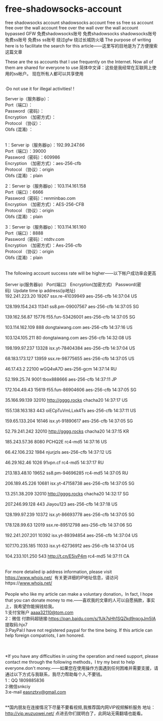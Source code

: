 # free-shadowsocks-account
free shadowsocks account shadowsocks account free ss free ss account free over the wall account free over the wall over the wall account bypassed GFW 免费shadowsocks账号 免费shadowsocks shadowsocks账号 免费ss账号 免费ss ss账号 绕过gfw 绕过长城防火墙 The purpose of writing here is to facilitate the search for this article——这里写的目地是为了方便搜索这篇文章

These are the ss accounts that I use frequently on the Internet. Now all of them are shared for everyone to use&nbsp;简体中文译：这些是我经常在互联网上使用的ss帐户。 现在所有人都可以共享使用

<br>·Do not use it for illegal activities! !

Server ip（服务器ip）：
<br>Port（端口）：
<br>Password（密码）：
<br>Encryption （加密方式）：
<br>Protocol （协议）：
<br> Obfs (混淆) ：

<br>1：Server ip（服务器ip）：192.99.247.66 
<br>Port（端口）：39000
<br>Password（密码）：609986
<br>Encryption （加密方式）：aes-256-cfb
<br>Protocol （协议）：origin
<br> Obfs (混淆) ：plain

2：Server ip（服务器ip）：103.114.161.158
<br>Port（端口）：6666
<br>Password（密码）：renminbao.com
<br>Encryption （加密方式）：AES-256-CFB
<br>Protocol （协议）：origin
<br> Obfs (混淆) ：plain

3：Server ip（服务器ip）：103.114.161.160
<br>Port（端口）：8888
<br>Password（密码）：ntdtv.com
<br>Encryption （加密方式）：Aes-256-cfb
<br>Protocol （协议）：origin
<br> Obfs (混淆) ：plain
&nbsp;

<br>The following account success rate will be higher——以下帐户成功率会更高
<br>
<br>Server ip(服务器ip)&nbsp;&nbsp;&nbsp;Port(端口)&nbsp;&nbsp;&nbsp;Encryption(加密方式)&nbsp;&nbsp;&nbsp;Password(密码)&nbsp;&nbsp;Update time&nbsp;ip address(ip地址)
<br>192.241.223.20	19267	ssx.re-41039949	aes-256-cfb	14:37:04	US	
<br>128.199.154.243	11341	ss8.pm-09007567	aes-256-cfb	14:37:05	SG	
<br>139.162.56.87	15776	f55.fun-53426001	aes-256-cfb	14:37:05	SG	
<br>103.114.162.109	888	dongtaiwang.com	aes-256-cfb	14:37:16	US	
<br>103.124.105.211	80	dongtaiwang.com	aes-256-cfb	14:32:08	US	
<br>198.199.97.237	13328	isx.yt-78404384	aes-256-cfb	14:37:04	US	
<br>68.183.173.127	13959	ssx.re-98775655	aes-256-cfb	14:37:05	US	
<br>46.17.43.2	22100	wGQ4vA7D	aes-256-gcm	14:37:14	RU	
<br>52.199.25.74	9001	tbox888666	aes-256-cfb	14:37:11	JP	
<br>172.104.49.43	15619	f55.fun-86904606	aes-256-cfb	14:37:05	SG	
<br>35.166.99.139	32010	http://gggg.rocks	chacha20	14:37:17	US	
<br>155.138.163.183	443	oiECpTuVmLLxk4Ts	aes-256-cfb	14:37:11	US	
<br>159.65.133.204	16146	isx.yt-91890617	aes-256-cfb	14:37:05	SG	
<br>52.79.241.242	32010	http://gggg.rocks	chacha20	14:37:15	KR	
<br>185.243.57.36	8080	PCHQ2E	rc4-md5	14:37:16	US	
<br>66.42.106.232	1984	njurjzls	aes-256-cfb	14:37:12	US	
<br>46.29.162.46	1026	91vpn.cf	rc4-md5	14:37:17	RU	
<br>213.183.48.10	19652	ss8.pm-94696285	rc4-md5	14:37:05	RU	
<br>206.189.45.226	10681	isx.yt-47158738	aes-256-cfb	14:37:05	SG	
<br>13.251.38.209	32010	http://gggg.rocks	chacha20	14:32:17	SG	
<br>207.246.99.128	443	Jiayou123	aes-256-cfb	14:37:18	US	
<br>128.199.97.239	10372	isx.yt-86693778	aes-256-cfb	14:37:05	SG	
<br>178.128.99.63	12019	ssx.re-89512798	aes-256-cfb	14:37:06	SG	
<br>192.241.207.201	10392	isx.yt-89394854	aes-256-cfb	14:37:04	US	
<br>107.170.235.185	11033	isx.yt-62736912	aes-256-cfb	14:37:04	US	
<br>104.233.101.250	543	http://t.cn/E5ivP4m	rc4-md5	14:37:11	CA	
<br>
<br>For more detailed ip address information, please visit https://www.whois.net/
&nbsp;有关更详细的IP地址信息，请访问https://www.whois.net/
<br>
<br>People who like my article can make a voluntary donation，In fact, I hope that you can donate money to me.——喜欢我的文章的人可以自愿捐款，事实上，我希望你能捐钱给我。
<br>1:支付宝账户 aaaa32110@tom.com
<br>2：微信 付款码超链接:https://pan.baidu.com/s/1Uk7sHh1SQZkd9rqcgJm5IA 提取码:hjx7 
<br>3:PayPal:I have not registered paypal for the time being. If this article can help foreign compatriots, I am honored.
<br>
<br>
<br>
<br>*If you have any difficulties in using the operation and need support, please contact me through the following methods，I try my best to help everyone.don't money.——如果您在使用操作方面遇到任何困难并需要支援，请通过以下方式与我联系，我尽力帮助每个人,不要钱。
<br>1：QQ 1809885836
<br>2:微信snkciy
<br>3:e-mail easnztxy@gmail.com

<br>**国内朋友在连接情况下尽量不要看视频,我推荐国内网VIP视频解析服务 地址：http://vip.wuzuowei.net/ 点进去你们就明白了，此网站无需翻墙也能看。

